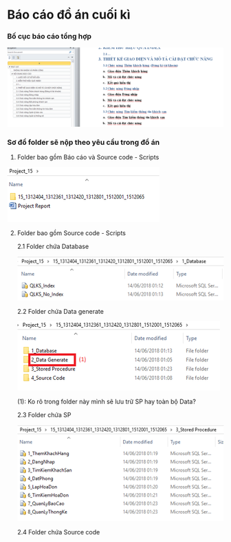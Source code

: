 # Báo cáo đồ án cuối kì
### Bố cục báo cáo tổng hợp
![Alt Text](https://github.com/CSDLNC/Project-Report/blob/master/Images/Untitled1.png)

### Sơ đồ folder sẽ nộp theo yêu cầu trong đồ án

1. Folder bao gồm Báo cáo và Source code - Scripts

![Alt Text](https://github.com/CSDLNC/Project-Report/blob/master/Images/Untitled..png)

2. Folder bao gồm Source code - Scripts

    2.1 Folder chứa Database
    
    ![Alt Text](https://github.com/CSDLNC/Project-Report/blob/master/Images/Untitled.2.png)

    2.2 Folder chứa Data generate 
    
    ![Alt Text](https://github.com/CSDLNC/Project-Report/blob/master/Images/Untitled.1.png)

    (1): Ko rõ trong folder này mình sẽ lưu trữ SP hay toàn bộ Data? 

    2.3 Folder chứa SP
    
    ![Alt Text](https://github.com/CSDLNC/Project-Report/blob/master/Images/Untitled.3.png)

    2.4 Folder chứa Source code

